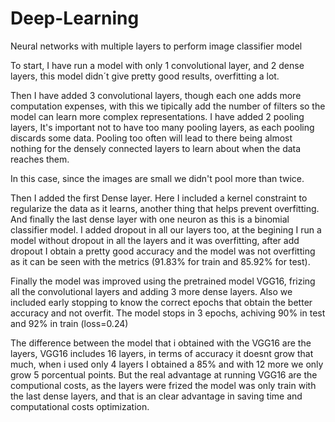 # Deep-Learning
Neural networks with multiple layers to perform image classifier model

To start, I have run a model with only 1 convolutional layer, and 2 dense layers, this model didn´t give pretty good results, overfitting a lot. 

Then I have added 3 convolutional layers, though each one adds more computation expenses, with this we tipically add the number of filters so the model can learn more complex representations.
I have added 2 pooling layers, It's important not to have too many pooling layers, as each pooling discards some data. Pooling too often will lead to there being almost nothing for the densely connected layers to learn about when the data reaches them.

In this case, since the images are small we didn't pool more than twice.

Then I added the first Dense layer. Here I included a kernel constraint to regularize the data as it learns, another thing that helps prevent overfitting. And finally the last dense layer with one neuron as this is a binomial classifier model.
I added dropout in all our layers too, at the begining I run a model without dropout in all the layers and it was overfitting, after add dropout I obtain a pretty good accuracy and the model was not overfitting as it can be seen with the metrics (91.83% for train and 85.92% for test). 

Finally the model was improved using the pretrained model VGG16, frizing all the convolutional layers and adding 3 more dense layers. Also we included early stopping to know the correct epochs that obtain the better accuracy and not overfit. The model stops in 3 epochs, achiving 90% in test and 92% in train (loss=0.24)

The difference between the model that i obtained with the VGG16 are the layers, VGG16 includes 16 layers, in terms of accuracy it doesnt grow that much, when i used only 4 layers I obtained a 85% and with 12 more we only grow 5 porcentual points. But the real advantage at running VGG16 are the computional costs, as the layers were frized the model was only train with the last dense layers, and that is an clear advantage in saving time and computational costs optimization.

